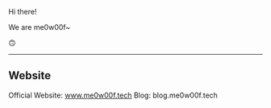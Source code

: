 Hi there!

We are me0w00f~

🙃

---
## Website
Official Website: www.me0w00f.tech
Blog: blog.me0w00f.tech
